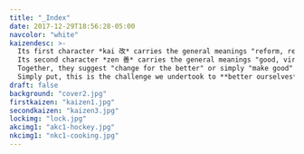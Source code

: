 ```yaml
---
title: "_Index"
date: 2017-12-29T18:56:28-05:00
navcolor: "white"
kaizendesc: >-
  Its first character *kai 改* carries the general meanings "reform, renew, change, make".
  Its second character *zen 善* carries the general meanings "good, virtuous".
  Together, they suggest "change for the better" or simply "make good" – what we in English would call "improve" or "improvement".
  Simply put, this is the challenge we undertook to **better ourselves**.
draft: false
background: "cover2.jpg"
firstkaizen: "kaizen1.jpg"
secondkaizen: "kaizen3.jpg"
lockimg: "lock.jpg"
akcimg1: "akc1-hockey.jpg"
nkcimg1: "nkc1-cooking.jpg"
---
```

